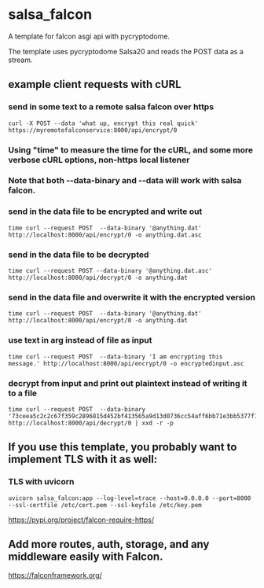 # salsa_falcon
A template for falcon asgi api with pycryptodome.

The template uses pycryptodome Salsa20 and reads the POST data as a stream.




## example client requests with cURL

### send in some text to a remote salsa falcon over https
```
curl -X POST --data 'what up, encrypt this real quick' https://myremotefalconservice:8000/api/encrypt/0
```

### Using "time" to measure the time for the cURL, and some more verbose cURL options, non-https local listener
### Note that both --data-binary and --data will work with salsa falcon.

### send in the data file to be encrypted and write out 
```
time curl --request POST  --data-binary '@anything.dat' http://localhost:8000/api/encrypt/0 -o anything.dat.asc
```


### send in the data file to be decrypted
```
time curl --request POST --data-binary '@anything.dat.asc' http://localhost:8000/api/decrypt/0 -o anything.dat
```

### send in the data file and overwrite it with the encrypted version
```
time curl --request POST  --data-binary '@anything.dat' http://localhost:8000/api/encrypt/0 -o anything.dat
```

### use text in arg instead of file as input
```
time curl --request POST  --data-binary 'I am encrypting this message.' http://localhost:8000/api/encrypt/0 -o encryptedinput.asc
```

### decrypt from input and print out plaintext instead of writing it to a file
```
time curl --request POST  --data-binary '73ceea5c2c2c67f359c2896815d452bf413565a9d13d0736cc54aff6bb71e3bb5377f16fe213' http://localhost:8000/api/decrypt/0 | xxd -r -p
```

## If you use this template, you probably want to implement TLS with it as well:

### TLS with uvicorn
```
uvicorn salsa_falcon:app --log-level=trace --host=0.0.0.0 --port=8000 --ssl-certfile /etc/cert.pem --ssl-keyfile /etc/key.pem
```

https://pypi.org/project/falcon-require-https/

## Add more routes, auth, storage, and any middleware easily with Falcon.

https://falconframework.org/
